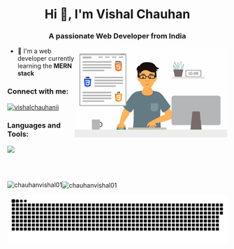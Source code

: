 
<h1 align="center">Hi 👋, I'm Vishal Chauhan</h1>
<h3 align="center">A passionate Web Developer from India</h3>

<img align="right" alt="imageHere" width="350"  src="https://github.com/Chauhanvishal01/Chauhanvishal01/blob/main/code.gif">

- 🌱 I'm a web developer currently learning the **MERN stack** 


<h3 align="left">Connect with me:</h3>
<p align="left">
<a href="https://twitter.com/vishalchauhanii" target="blank"><img align="center" src="https://raw.githubusercontent.com/rahuldkjain/github-profile-readme-generator/master/src/images/icons/Social/twitter.svg" alt="vishalchauhanii" height="30" width="40" /></a>

</p>
<h3 align="left">Languages and Tools:</h3>
<p align="left" style="margin-right:10px;">
  <a href="https://skillicons.dev">
    <img src="https://skillicons.dev/icons?i=html,css,js,tailwind,react,nodejs,git,github,postman" />
  </a>

</p>

 <br><br>
<p><img align="left" src="https://github-readme-stats.vercel.app/api/top-langs?username=chauhanvishal01&show_icons=true&locale=en&layout=compact&theme=vision-friendly-dark" alt="chauhanvishal01" /></p>


<p><img align="center" src="https://github-readme-streak-stats.herokuapp.com/?user=chauhanvishal01&theme=vision-friendly-dark" alt="chauhanvishal01" /></p>


<p align="center">
 <img width="1000" src="/github-snake.svg" alt="snake"/>
</p>
